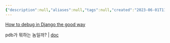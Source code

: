 ```yaml
---
{"description":null,"aliases":null,"tags":null,"created":"2023-06-01T11:06:21","updated":"2023-07-15T21:30:20","title":"Debugging in Django","dg-publish":true,"permalink":"/docs/Debugging in Django/","dgPassFrontmatter":true}
---
```


[How to debug in Django the good way](https://stackoverflow.com/questions/1118183/how-to-debug-in-django-the-good-way)

pdb가 뭐하는 놈일까? | [doc](https://docs.python.org/3/library/pdb.html)

